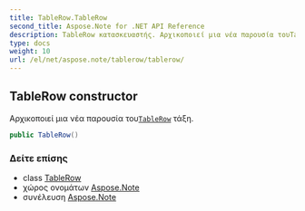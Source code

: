 ```yaml
---
title: TableRow.TableRow
second_title: Aspose.Note for .NET API Reference
description: TableRow κατασκευαστής. Αρχικοποιεί μια νέα παρουσία τουTableRow τάξη.
type: docs
weight: 10
url: /el/net/aspose.note/tablerow/tablerow/
---
```

## TableRow constructor

Αρχικοποιεί μια νέα παρουσία του[`TableRow`](../) τάξη.

```csharp
public TableRow()
```

### Δείτε επίσης

* class [TableRow](../)
* χώρος ονομάτων [Aspose.Note](../../tablerow/)
* συνέλευση [Aspose.Note](../../../)



